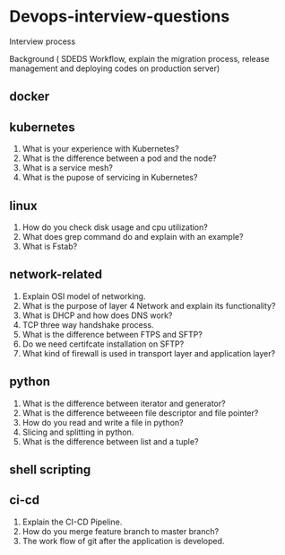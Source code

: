 # Devops-interview-questions

Interview process

Background ( SDEDS Workflow, explain the migration process, release management and deploying codes on production server)

## docker

## kubernetes

1) What is your experience with Kubernetes?
2) What is the difference between a pod and the node?
3) What is a service mesh?
4) What is the pupose of servicing in Kubernetes?

## linux

1) How do you check disk usage and cpu utilization?
2) What does grep command do and explain with an example?
3) What is Fstab?


## network-related

1) Explain OSI model of networking.
2) What is the purpose of layer 4 Network and explain its functionality?
3) What is DHCP and how does DNS work?
4) TCP three way handshake process.
5) What is the difference between FTPS and SFTP?
6) Do we need certifcate installation on SFTP?
7) What kind of firewall is used in transport layer and application layer?


## python

1) What is the difference  between iterator and generator?
2) What is the difference betweeen file descriptor and file pointer?
3) How do you read and write a file in python?
4) Slicing and splitting in python.
5) What is the difference between list and a tuple?

## shell scripting

## ci-cd

1) Explain the CI-CD Pipeline.
2) How do you merge feature branch to master branch?
3) The work flow of git after the application is developed.


